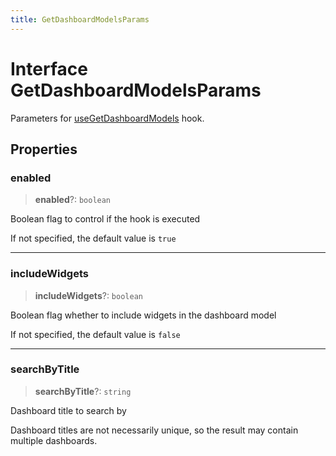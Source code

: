 ```yaml
---
title: GetDashboardModelsParams
---
```


# Interface GetDashboardModelsParams

Parameters for [useGetDashboardModels](../fusion-embed/function.useGetDashboardModels.md) hook.

## Properties

### enabled

> **enabled**?: `boolean`

Boolean flag to control if the hook is executed

If not specified, the default value is `true`

***

### includeWidgets

> **includeWidgets**?: `boolean`

Boolean flag whether to include widgets in the dashboard model

If not specified, the default value is `false`

***

### searchByTitle

> **searchByTitle**?: `string`

Dashboard title to search by

Dashboard titles are not necessarily unique, so the result may contain multiple dashboards.
